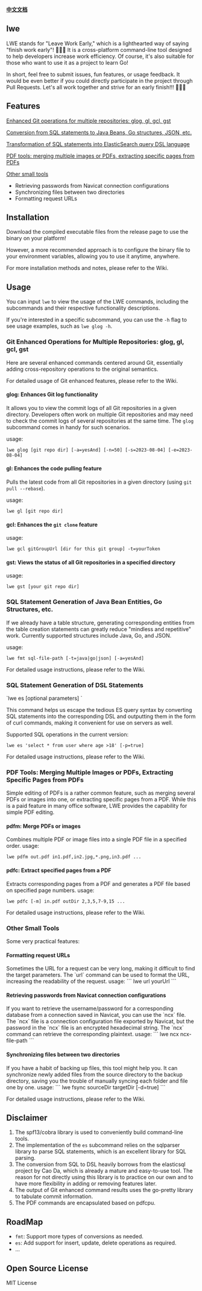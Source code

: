 **[中文文档](README.zh-CN.md)**

## lwe
LWE stands for "Leave Work Early," which is a lighthearted way of saying "finish work early"! 🤣🤣🤣
It is a cross-platform command-line tool designed to help developers increase work efficiency. Of course, it's also suitable for those who want to use it as a project to learn Go!

In short, feel free to submit issues, fun features, or usage feedback. It would be even better if you could directly participate in the project through Pull Requests. Let's all work together and strive for an early finish!!! 💪💪💪

## Features
[Enhanced Git operations for multiple repositories: glog, gl, gcl, gst](#git)

[Conversion from SQL statements to Java Beans, Go structures, JSON, etc.](#fmt)

[Transformation of SQL statements into ElasticSearch query DSL language](#es)

[PDF tools: merging multiple images or PDFs, extracting specific pages from PDFs](#pdf)

[Other small tools](#other)
- Retrieving passwords from Navicat connection configurations
- Synchronizing files between two directories
- Formatting request URLs

## Installation
Download the compiled executable files from the release page to use the binary on your platform!

However, a more recommended approach is to configure the binary file to your environment variables, allowing you to use it anytime, anywhere.

For more installation methods and notes, please refer to the Wiki.

## Usage
You can input `lwe` to view the usage of the LWE commands, including the subcommands and their respective functionality descriptions.

If you're interested in a specific subcommand, you can use the `-h` flag to see usage examples, such as `lwe glog -h`.

<h3 id="git">Git Enhanced Operations for Multiple Repositories: glog, gl, gcl, gst</h3>
Here are several enhanced commands centered around Git, essentially adding cross-repository operations to the original semantics.

For detailed usage of Git enhanced features, please refer to the Wiki.

#### glog: Enhances Git log functionality
  It allows you to view the commit logs of all Git repositories in a given directory. Developers often work on multiple Git repositories and may need to check the commit logs of several repositories at the same time. The `glog` subcommand comes in handy for such scenarios.

  usage:
  ```
  lwe glog [git repo dir] [-a=yesAnd] [-n=50] [-s=2023-08-04] [-e=2023-08-04]
  ```

#### gl: Enhances the code pulling feature
  Pulls the latest code from all Git repositories in a given directory (using `git pull --rebase`).

  usage:
  ```
  lwe gl [git repo dir]
  ```

#### gcl: Enhances the `git clone` feature
  usage:
  ```
  lwe gcl gitGroupUrl [dir for this git group] -t=yourToken
  ```

#### gst: Views the status of all Git repositories in a specified directory
  usage:
  ```
  lwe gst [your git repo dir]
  ```

<h3 id="fmt">SQL Statement Generation of Java Bean Entities, Go Structures, etc.</h3>
If we already have a table structure, generating corresponding entities from the table creation statements can greatly reduce "mindless and repetitive" work. Currently supported structures include Java, Go, and JSON.

usage:
  ```
  lwe fmt sql-file-path [-t=java|go|json] [-a=yesAnd]
  ```

For detailed usage instructions, please refer to the Wiki.

<h3 id="es">SQL Statement Generation of DSL Statements</h3>
`lwe es [optional parameters] <SQL statement>`

This command helps us escape the tedious ES query syntax by converting SQL statements into the corresponding DSL and outputting them in the form of curl commands, making it convenient for use on servers as well.

Supported SQL operations in the current version:
```
lwe es 'select * from user where age >18' [-p=true]
```

For detailed usage instructions, please refer to the Wiki.

<h3 id="pdf">PDF Tools: Merging Multiple Images or PDFs, Extracting Specific Pages from PDFs</h3>
Simple editing of PDFs is a rather common feature, such as merging several PDFs or images into one, or extracting specific pages from a PDF. While this is a paid feature in many office software, LWE provides the capability for simple PDF editing.

#### pdfm: Merge PDFs or images
  Combines multiple PDF or image files into a single PDF file in a specified order.
  usage:
  ```
  lwe pdfm out.pdf in1.pdf,in2.jpg,*.png,in3.pdf ...
  ```

#### pdfc: Extract specified pages from a PDF
  Extracts corresponding pages from a PDF and generates a PDF file based on specified page numbers.
  usage:
  ```
  lwe pdfc [-m] in.pdf outDir 2,3,5,7-9,15 ...
  ```

For detailed usage instructions, please refer to the Wiki.

<h3 id="other">Other Small Tools</h3>
Some very practical features:
<h4> Formatting request URLs</h4>
  Sometimes the URL for a request can be very long, making it difficult to find the target parameters. The `url` command can be used to format the URL, increasing the readability of the request.
  usage:
  ```
  lwe url yourUrl
  ```

<h4>  Retrieving passwords from Navicat connection configurations</h4>
  If you want to retrieve the username/password for a corresponding database from a connection saved in Navicat, you can use the `ncx` file. The `ncx` file is a connection configuration file exported by Navicat, but the password in the `ncx` file is an encrypted hexadecimal string. The `ncx` command can retrieve the corresponding plaintext.
  usage:
  ```
  lwe ncx ncx-file-path
  ```

<h4> Synchronizing files between two directories </h4>
  If you have a habit of backing up files, this tool might help you. It can synchronize newly added files from the source directory to the backup directory, saving you the trouble of manually syncing each folder and file one by one.
  usage:
  ```
  lwe fsync sourceDir targetDir [-d=true]
  ```

For detailed usage instructions, please refer to the Wiki.

## Disclaimer
1. The spf13/cobra library is used to conveniently build command-line tools.
2. The implementation of the `es` subcommand relies on the sqlparser library to parse SQL statements, which is an excellent library for SQL parsing.
3. The conversion from SQL to DSL heavily borrows from the elasticsql project by Cao Da, which is already a mature and easy-to-use tool. The reason for not directly using this library is to practice on our own and to have more flexibility in adding or removing features later.
4. The output of Git enhanced command results uses the go-pretty library to tabulate commit information.
5. The PDF commands are encapsulated based on pdfcpu.

## RoadMap
- `fmt`: Support more types of conversions as needed.
- `es`: Add support for insert, update, delete operations as required.
- ...

## Open Source License
MIT License
